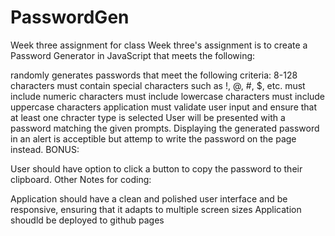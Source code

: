 # PasswordGen
Week three assignment for class Week three's assignment is to create a Password Generator in JavaScript that meets the following:

randomly generates passwords that meet the following criteria:
8-128 characters
must contain special characters such as !, @, #, $, etc.
must include numeric characters
must include lowercase characters
must include uppercase characters
application must validate user input and ensure that at least one chracter type is selected
User will be presented with a password matching the given prompts. Displaying the generated password in an alert is acceptible but attemp to write the password on the page instead.
BONUS:

User should have option to click a button to copy the password to their clipboard.
Other Notes for coding:

Application should have a clean and polished user interface and be responsive, ensuring that it adapts to multiple screen sizes
Application shoudld be deployed to github pages
